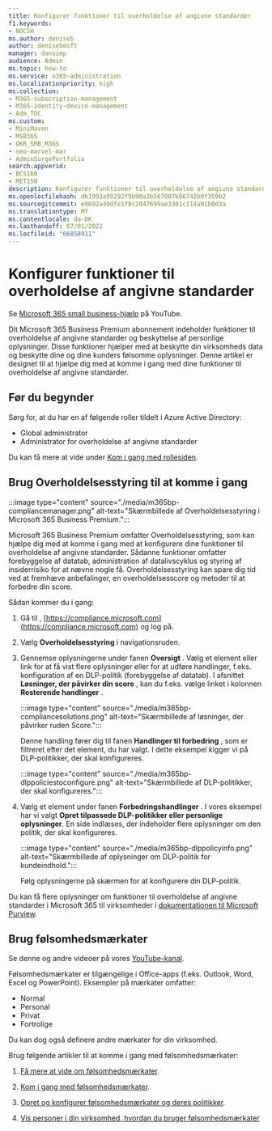```yaml
---
title: Konfigurer funktioner til overholdelse af angivne standarder
f1.keywords:
- NOCSH
ms.author: deniseb
author: denisebmsft
manager: dansimp
audience: Admin
ms.topic: how-to
ms.service: o365-administration
ms.localizationpriority: high
ms.collection:
- M365-subscription-management
- M365-identity-device-management
- Adm_TOC
ms.custom:
- MiniMaven
- MSB365
- OKR_SMB_M365
- seo-marvel-mar
- AdminSurgePortfolio
search.appverid:
- BCS160
- MET150
description: Konfigurer funktioner til overholdelse af angivne standarder for at forhindre tab af data og holde dine og dine kunders følsomme oplysninger sikre.
ms.openlocfilehash: db1993a99292f9b90a3b567007b96742b0f359b2
ms.sourcegitcommit: e9692a40dfe1f8c2047699ae3301c114a01b0d3a
ms.translationtype: MT
ms.contentlocale: da-DK
ms.lasthandoff: 07/01/2022
ms.locfileid: "66858911"
---
```

# <a name="set-up-compliance-features"></a>Konfigurer funktioner til overholdelse af angivne standarder


Se [Microsoft 365 small business-hjælp](https://go.microsoft.com/fwlink/?linkid=2197659) på YouTube.

Dit Microsoft 365 Business Premium abonnement indeholder funktioner til overholdelse af angivne standarder og beskyttelse af personlige oplysninger. Disse funktioner hjælper med at beskytte din virksomheds data og beskytte dine og dine kunders følsomme oplysninger. Denne artikel er designet til at hjælpe dig med at komme i gang med dine funktioner til overholdelse af angivne standarder.


## <a name="before-you-begin"></a>Før du begynder

Sørg for, at du har en af følgende roller tildelt i Azure Active Directory:

- Global administrator
- Administrator for overholdelse af angivne standarder

Du kan få mere at vide under [Kom i gang med rollesiden](../admin/add-users/admin-roles-page.md).

## <a name="use-compliance-manager-to-get-started"></a>Brug Overholdelsesstyring til at komme i gang

:::image type="content" source="./media/m365bp-compliancemanager.png" alt-text="Skærmbillede af Overholdelsesstyring i Microsoft 365 Business Premium.":::

Microsoft 365 Business Premium omfatter Overholdelsesstyring, som kan hjælpe dig med at komme i gang med at konfigurere dine funktioner til overholdelse af angivne standarder. Sådanne funktioner omfatter forebyggelse af datatab, administration af datalivscyklus og styring af insiderrisiko for at nævne nogle få. Overholdelsesstyring kan spare dig tid ved at fremhæve anbefalinger, en overholdelsesscore og metoder til at forbedre din score.

Sådan kommer du i gang:

1. Gå til , [https://compliance.microsoft.com](https://compliance.microsoft.com) og log på.

2. Vælg **Overholdelsesstyring** i navigationsruden.

3. Gennemse oplysningerne under fanen **Oversigt** . Vælg et element eller link for at få vist flere oplysninger eller for at udføre handlinger, f.eks. konfiguration af en DLP-politik (forebyggelse af datatab). I afsnittet **Løsninger, der påvirker din score** , kan du f.eks. vælge linket i kolonnen **Resterende handlinger** .

   :::image type="content" source="./media/m365bp-compliancesolutions.png" alt-text="Skærmbillede af løsninger, der påvirker ruden Score.":::

   Denne handling fører dig til fanen **Handlinger til forbedring** , som er filtreret efter det element, du har valgt. I dette eksempel kigger vi på DLP-politikker, der skal konfigureres.

   :::image type="content" source="./media/m365bp-dlppoliciestoconfigure.png" alt-text="Skærmbillede af DLP-politikker, der skal konfigureres.":::

4. Vælg et element under fanen **Forbedringshandlinger** . I vores eksempel har vi valgt **Opret tilpassede DLP-politikker eller personlige oplysninger**. En side indlæses, der indeholder flere oplysninger om den politik, der skal konfigureres.

   :::image type="content" source="./media/m365bp-dlppolicyinfo.png" alt-text="Skærmbillede af oplysninger om DLP-politik for kundeindhold.":::

   Følg oplysningerne på skærmen for at konfigurere din DLP-politik.

Du kan få flere oplysninger om funktioner til overholdelse af angivne standarder i Microsoft 365 til virksomheder i [dokumentationen til Microsoft Purview](../compliance/index.yml).

## <a name="use-sensitivity-labels"></a>Brug følsomhedsmærkater

Se denne og andre videoer på vores [YouTube-kanal](https://go.microsoft.com/fwlink/?linkid=2198022).

Følsomhedsmærkater er tilgængelige i Office-apps (f.eks. Outlook, Word, Excel og PowerPoint). Eksempler på mærkater omfatter:

- Normal
- Personal
- Privat
- Fortrolige

Du kan dog også definere andre mærkater for din virksomhed.

Brug følgende artikler til at komme i gang med følsomhedsmærkater:

1. [Få mere at vide om følsomhedsmærkater](../compliance/sensitivity-labels.md).

2. [Kom i gang med følsomhedsmærkater](../compliance/get-started-with-sensitivity-labels.md).

3. [Opret og konfigurer følsomhedsmærkater og deres politikker](../compliance/create-sensitivity-labels.md).

4. [Vis personer i din virksomhed, hvordan du bruger følsomhedsmærkater](https://support.microsoft.com/office/apply-sensitivity-labels-to-your-files-and-email-in-office-2f96e7cd-d5a4-403b-8bd7-4cc636bae0f9)
